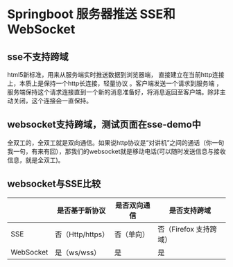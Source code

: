 # Springboot 服务器推送 SSE和WebSocket
## sse不支持跨域
html5新标准，用来从服务端实时推送数据到浏览器端， 直接建立在当前http连接上，本质上是保持一个http长连接，轻量协议 。客户端发送一个请求到服务端 ，服务端保持这个请求连接直到一个新的消息准备好，将消息返回至客户端。除非主动关闭，这个连接会一直保持。

## websocket支持跨域，测试页面在sse-demo中
全双工的，全双工就是双向通信。如果说http协议是“对讲机”之间的通话（你一句我一句，有来有回），那我们的websocket就是移动电话(可以随时发送信息与接收信息，就是全双工)。

## websocket与SSE比较

| |  是否基于新协议   | 是否双向通信  | 是否支持跨域 |
| ---- |  ----  | ----  | ---- |
| SSE | 否（Http/https）  | 否（单向） | 否（Firefox 支持跨域）|
| WebSocket | 是（ws/wss）  | 是 | 是 | 
